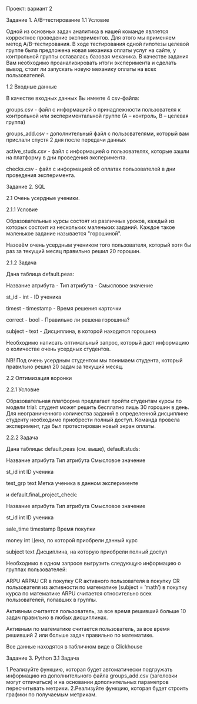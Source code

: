 Проект: вариант 2

Задание 1. A/B–тестирование
1.1 Условие

Одной из основных задач аналитика в нашей команде является корректное проведение экспериментов. Для этого мы применяем метод A/B–тестирования. В ходе тестирования одной гипотезы целевой группе была предложена новая механика оплаты услуг на сайте, у контрольной группы оставалась базовая механика. В качестве задания Вам необходимо проанализировать итоги эксперимента и сделать вывод, стоит ли запускать новую механику оплаты на всех пользователей.

1.2 Входные данные

В качестве входных данных Вы имеете 4 csv-файла:

groups.csv - файл с информацией о принадлежности пользователя к контрольной или экспериментальной группе (А – контроль, B – целевая группа) 

groups_add.csv - дополнительный файл с пользователями, который вам прислали спустя 2 дня после передачи данных

active_studs.csv - файл с информацией о пользователях, которые зашли на платформу в дни проведения эксперимента. 

checks.csv - файл с информацией об оплатах пользователей в дни проведения эксперимента. 


Задание 2. SQL

2.1 Очень усердные ученики.

2.1.1 Условие

Образовательные курсы состоят из различных уроков, каждый из которых состоит из нескольких маленьких заданий. Каждое такое маленькое задание называется "горошиной".

Назовём очень усердным учеником того пользователя, который хотя бы раз за текущий месяц правильно решил 20 горошин.

2.1.2 Задача

Дана таблица default.peas:


Название атрибута - Тип атрибута - Смысловое значение

st_id      -       int     -     ID ученика

timest      -      timestamp  -  Время решения карточки

correct      -     bool    -     Правильно ли решена горошина?

subject     -      text    -     Дисциплина, в которой находится горошина


Необходимо написать оптимальный запрос, который даст информацию о количестве очень усердных студентов.

NB! Под очень усердным студентом мы понимаем студента, который правильно решил 20 задач за текущий месяц.

2.2 Оптимизация воронки

2.2.1 Условие

Образовательная платформа предлагает пройти студентам курсы по модели trial: студент может решить бесплатно лишь 30 горошин в день. Для неограниченного количества заданий в определенной дисциплине студенту необходимо приобрести полный доступ. Команда провела эксперимент, где был протестирован новый экран оплаты.

2.2.2 Задача

Дана таблицы: default.peas (см. выше), default.studs:


Название атрибута   Тип атрибута   Смысловое значение

st_id               int            ID ученика

test_grp            text           Метка ученика в данном эксперименте


и default.final_project_check:


Название атрибута   Тип атрибута   Смысловое значение

st_id               int            ID ученика

sale_time           timestamp      Время покупки

money               int            Цена, по которой приобрели данный курс

subject             text           Дисциплина, на которую приобрели полный доступ


Необходимо в одном запросе выгрузить следующую информацию о группах пользователей:

ARPU 
ARPAU 
CR в покупку 
СR активного пользователя в покупку 
CR пользователя из активности по математике (subject = ’math’) в покупку курса по математике
ARPU считается относительно всех пользователей, попавших в группы.

Активным считается пользователь, за все время решивший больше 10 задач правильно в любых дисциплинах.

Активным по математике считается пользователь, за все время решивший 2 или больше задач правильно по математике.

Все данные находятся в табличном виде в Clickhouse

Задание 3. Python
3.1 Задача

1.Реализуйте функцию, которая будет автоматически подгружать информацию из дополнительного файла groups_add.csv (заголовки могут отличаться) и на основании дополнительных параметров пересчитывать метрики.
2.Реализуйте функцию, которая будет строить графики по получаемым метрикам.

